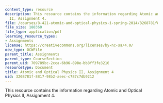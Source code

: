 ```yaml
---
content_type: resource
description: This resource contains the information regarding Atomic and Optical Physics
  II, Assignment 4.
file: /courses/8-421-atomic-and-optical-physics-i-spring-2014/3268781f881798b2aeecc787c7db9212_MIT8_421S14_homeWork4.pdf
file_size: 188360
file_type: application/pdf
learning_resource_types:
- Assignments
license: https://creativecommons.org/licenses/by-nc-sa/4.0/
ocw_type: OCWFile
parent_title: Assignments
parent_type: CourseSection
parent_uid: 709789bc-2cca-6b96-898e-bb8ff3fe3216
resourcetype: Document
title: Atomic and Optical Physics II, Assignment 4
uid: 3268781f-8817-98b2-aeec-c787c7db9212
---
```

This resource contains the information regarding Atomic and Optical Physics II, Assignment 4.